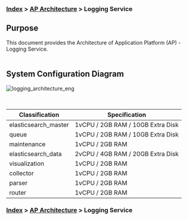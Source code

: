 ### [Index](https://github.com/PaaS-TA/Guide-eng/blob/master/README.md) > [AP Architecture](../README.md) > Logging Service

## Purpose
This document provides the Architecture of Application Platform (AP) - Logging Service.
<br><br>

## System Configuration Diagram


![logging_architecture_eng](https://user-images.githubusercontent.com/104418463/165663060-26373737-8e9c-405f-ab25-0b8163d8bef2.png)


<br>

| Classification | Specification |
|-------|----|
| elasticsearch_master | 1vCPU / 2GB RAM / 10GB Extra Disk |
| queue | 1vCPU / 2GB RAM / 10GB Extra Disk |
| maintenance | 1vCPU / 2GB RAM |
| elasticsearch_data | 2vCPU / 4GB RAM / 20GB Extra Disk |
| visualization | 1vCPU / 2GB RAM |
| collector | 1vCPU / 2GB RAM |
| parser | 1vCPU / 2GB RAM |
| router | 1vCPU / 2GB RAM |



### [Index](https://github.com/PaaS-TA/Guide-eng/blob/master/README.md) > [AP Architecture](../README.md) > Logging Service
